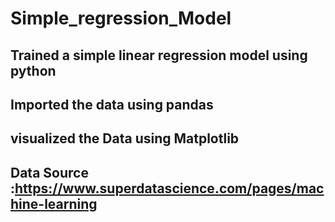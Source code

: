 # Simple_regression_Model
## Trained a simple linear regression model using python
## Imported the data using pandas
## visualized the Data using Matplotlib

## Data Source :https://www.superdatascience.com/pages/machine-learning 

